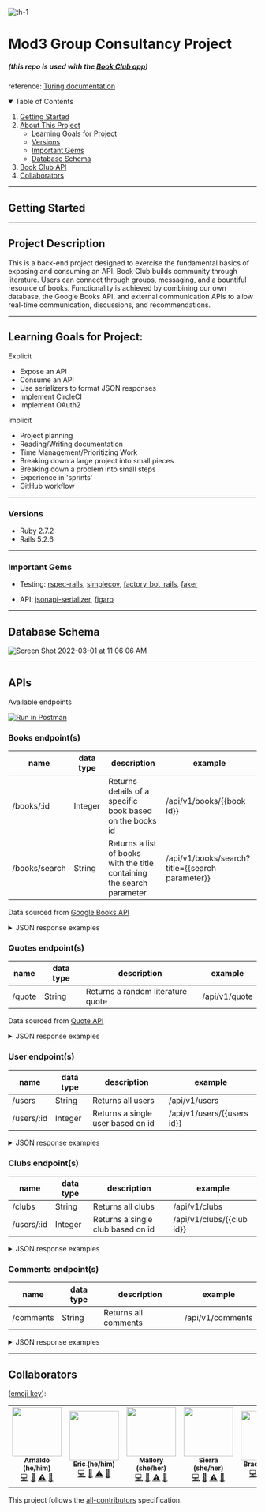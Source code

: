 ![th-1](https://user-images.githubusercontent.com/87088092/155640565-91ed61db-0262-4bc9-8096-51b616c21508.jpg)
# Mod3 Group Consultancy Project
#####  (this repo is used with the [Book Club app](https://github.com/Book-Club-Project/book_club_FE))

reference: [Turing documentation](https://backend.turing.edu/module3/projects/consultancy)

<details open="open">
  <summary>Table of Contents</summary>
  <ol>
    <li>
      <a href="#getting-started">Getting Started</a>
    </li>
    <li>
      <a href="#project-description">About This Project</a>
      <ul>
        <li><a href="#learning-goals-for-project">Learning Goals for Project</a></li>
      </ul>
      <ul>
        <li><a href="#versions">Versions</a></li>
      </ul>
      <ul>
        <li><a href="#important-gems">Important Gems</a></li>
      </ul>
      <ul>
        <li><a href="#database-schema">Database Schema</a></li>
      </ul>
    </li>
    <li>
      <a href="#APIs">Book Club API</a>
    </li>
    <li><a href="#collaborators">Collaborators</a></li>
  </ol>
</details>

----------

## Getting Started

----------

## Project Description

This is a back-end project designed to exercise the fundamental basics of exposing and consuming an API.  Book Club builds community through literature. Users can connect through groups, messaging, and a bountiful resource of books. Functionality is achieved by combining our own database, the Google Books API, and external communication APIs to allow real-time communication, discussions, and recommendations.

----------

## Learning Goals for Project:

Explicit
- Expose an API
- Consume an API
- Use serializers to format JSON responses
- Implement CircleCI
- Implement OAuth2

Implicit
- Project planning
- Reading/Writing documentation
- Time Management/Prioritizing Work
- Breaking down a large project into small pieces
- Breaking down a problem into small steps
- Experience in 'sprints'
- GitHub workflow

----------

### Versions

- Ruby 2.7.2
- Rails 5.2.6

----------

### Important Gems

- Testing: [rspec-rails](https://github.com/rspec/rspec-rails), [simplecov](https://github.com/simplecov-ruby/simplecov), [factory_bot_rails](https://github.com/thoughtbot/factory_bot_rails), [faker](https://github.com/vajradog/faker-rails)

- API: [jsonapi-serializer](https://github.com/fotinakis/jsonapi-serializers), [figaro](https://medium.com/@MinimalGhost/the-figaro-gem-an-easier-way-to-securely-configure-rails-applications-c6f963b7e993)


----------

## Database Schema

![Screen Shot 2022-03-01 at 11 06 06 AM](https://user-images.githubusercontent.com/69017022/156225150-ab72f4ed-f274-4e08-b0d3-9d843f6521c4.png)

----------

## APIs
Available endpoints

[![Run in Postman](https://run.pstmn.io/button.svg)](https://app.getpostman.com/run-collection/918e865de1f64267f728?action=collection%2Fimport)

<h3> Books endpoint(s) </h3>

| name | data type | description | example |
| --- | --- | --- | --- |
| /books/:id | Integer | Returns details of a specific book based on the books id | /api/v1/books/{{book id}} | 
| /books/search | String | Returns a list of books with the title containing the search parameter | /api/v1/books/search?title={{search parameter}} |

Data sourced from [Google Books API](https://developers.google.com/books/docs/v1/using)
 
<details>
    <summary> JSON response examples </summary>
  
Single book by id:
```
  {
    "data": {
        "id": "ZV9DDwAAQBAJ",
        "type": "book",
        "attributes": {
            "title": "Pride",
            "authors": [
                "Ibi Zoboi"
            ],
            "genres": [
                "Young Adult Fiction / Diversity & Multicultural",
                "Young Adult Fiction / Social Themes / Class Differences",
                "Young Adult Fiction / Romance / Contemporary"
            ],
            "description": "<p>In a timely update of Jane Austen's Pride and Prejudice, National Book Award finalist Ibi Zoboi skillfully balances cultural identity, class, and gentrification against the heady magic of first love in her vibrant reimagining of this beloved classic. A smart, funny, gorgeous retelling starring all characters of color. </p><p>Zuri Benitez has pride. Brooklyn pride, family pride, and pride in her Afro-Latino roots. But pride might not be enough to save her rapidly gentrifying neighborhood from becoming unrecognizable. </p><p>When the wealthy Darcy family moves in across the street, Zuri wants nothing to do with their two teenage sons, even as her older sister, Janae, starts to fall for the charming Ainsley. She especially can’t stand the judgmental and arrogant Darius. Yet as Zuri and Darius are forced to find common ground, their initial dislike shifts into an unexpected understanding.</p><p>But with four wild sisters pulling her in different directions, cute boy Warren vying for her attention, and college applications hovering on the horizon, Zuri fights to find her place in Bushwick’s changing landscape, or lose it all.</p><p>\"Zoboi skillfully depicts the vicissitudes of teenage relationships, and Zuri’s outsize pride and poetic sensibility make her a sympathetic teenager in a contemporary story about race, gentrification, and young love.\" (Publishers Weekly, \"An Anti-Racist Children's and YA Reading List\")</p>",
            "rating": 4
        }
    }
}
  
```
Books by search expample used ("Pride"):
```
{
    "data": [
        {
            "id": "ZV9DDwAAQBAJ",
            "type": "book",
            "attributes": {
                "title": "Pride",
                "authors": [
                    "Ibi Zoboi"
                ],
                "genres": [
                    "Young Adult Fiction"
                ],
                "description": "Pride and Prejudice gets remixed in this smart, funny, gorgeous retelling of the classic, starring all characters of color, from Ibi Zoboi, National Book Award finalist and author of American Street. Zuri Benitez has pride. Brooklyn pride, family pride, and pride in her Afro-Latino roots. But pride might not be enough to save her rapidly gentrifying neighborhood from becoming unrecognizable. When the wealthy Darcy family moves in across the street, Zuri wants nothing to do with their two teenage sons, even as her older sister, Janae, starts to fall for the charming Ainsley. She especially can’t stand the judgmental and arrogant Darius. Yet as Zuri and Darius are forced to find common ground, their initial dislike shifts into an unexpected understanding. But with four wild sisters pulling her in different directions, cute boy Warren vying for her attention, and college applications hovering on the horizon, Zuri fights to find her place in Bushwick’s changing landscape, or lose it all. In a timely update of Jane Austen's Pride and Prejudice, critically acclaimed author Ibi Zoboi skillfully balances cultural identity, class, and gentrification against the heady magic of first love in her vibrant reimagining of this beloved classic.",
                "rating": 4
            }
        },
        {
            "id": "1JMsEAAAQBAJ",
            "type": "book",
            "attributes": {
                "title": "The Pride Omnibus",
                "authors": [
                    "Joe Glass"
                ],
                "genres": [
                    "Comics & Graphic Novels"
                ],
                "description": "Joe Glass's The Pride in a full omnibus trade paperback, collecting volumes 1 and 2 as well as the collection of self-contained stories, The Pride Adventures! In The Pride, FabMan is sick of being seen as a joke. Tired of the LGBTQ+ community being seen as inferior to straight heroes, he thinks it's about damn time he did something about it. Bringing together some of the world's greatest LGBTQ+ superheroes, the Pride is born to protect the world and fight prejudice, misrepresentation and injustice--not to mention a pesky supervillain or two. The Pride Adventures brings a whole host of extra, self-contained stories and adventures starring the heroes of the Pride! See the team members face down crazed shooters, invasions, and even a sixty-foot-tall drag queen! Featuring a slew of incredible artistic talent, plus stories from writers Mike Garley, Sina Grace and PJ Montgomery too! Follow the LGBTQ+ heroes into whole new stories and meet even more characters in the world of The Pride! Join the Pride as they work to change the world and show just what they can do! Collects the original digital series The Pride and The Pride Adventures in print for the first time. \"[F]or readers hungry for queer superheroes. Joe Glass' The Pride introduces a superhero universe built on LGBTQ+ inclusion, following a team that is explicitly created to show the range of the queer experience. The Pride features superheroes who are gay, lesbian, bi, trans, non-binary, and children of gay parents. Glass blends modern queer issues with classic superhero storytelling to tell narratives that classic superhero comics haven't touched. . . . The Pride excels at using queer struggle and joy to show a different side of the superhero genre.\"--AV Club \"I highly recommend this smart, charming, wonderful book to anyone who likes good comics. It's absolutely a pleasure to read and a clear labor of love.\"--Gail Simone, Batgirl, Leaving Megalopolis, Clean Room \"Old-school and progressive at the same time. Classic, high-energy superhero action that gives the queer community the heroes they've always deserved.\"--Steve Orlando, Midnighter, Virgil \"The Pride is the modern, inclusive, and compelling superhero epic the world needs today.\"--Alex Segura, co-writer of The Black Ghost and author of the acclaimed Pete Fernandez Miami Mystery novel series.",
                "rating": 3
            }
        },
}
```
  
</details>


<h3> Quotes endpoint(s) </h3>

| name | data type | description | example |
| --- | --- | --- | --- |
| /quote | String | Returns a random literature quote | /api/v1/quote |

Data sourced from [Quote API](https://www.quotes.net/quotes_api.php)

<details>
  <summary> JSON response examples </summary>

Random quote:
```
{
    "data": {
        "id": null,
        "type": "quote",
        "attributes": {
            "quote": "You are who you are, and no one can change that. So be yourself, because no one can do it better.",
            "author": "Meylin D. Bojorge"
        }
    }
}

```

</details>


<h3> User endpoint(s) </h3>

| name | data type | description | example |
| --- | --- | --- | --- |
| /users | String | Returns all users | /api/v1/users |
| /users/:id | Integer | Returns a single user based on id | /api/v1/users/{{users id}} |

<details>
  <summary> JSON response examples </summary>
  
  
</details>


<h3> Clubs endpoint(s) </h3>

| name | data type | description | example |
| --- | --- | --- | --- |
| /clubs | String | Returns all clubs | /api/v1/clubs |
| /users/:id | Integer | Returns a single club based on id | /api/v1/clubs/{{club id}} |

<details>
  <summary> JSON response examples </summary>
  
  
</details>


<h3> Comments endpoint(s) </h3>

| name | data type | description | example |
| --- | --- | --- | --- |
| /comments | String | Returns all comments | /api/v1/comments |


<details>
  <summary> JSON response examples </summary>
  
  
</details>


----------

## Collaborators

([emoji key](https://allcontributors.org/docs/en/emoji-key)):

<!-- ALL-CONTRIBUTORS-LIST:START - Do not remove or modify this section -->
<!-- prettier-ignore-start -->
<!-- markdownlint-disable -->
<table>
  <tr>
    <!-- Arnaldo -->
    <td align="center"><a href="https://github.com/arnaldoaparicio"><img src="https://avatars.githubusercontent.com/u/88012780?v=4" width="100px;" alt=""/><br /><sub><b>Arnaldo (he/him)</b></sub></a><br /><a href="https://github.com/Book-Club-Project/book_club_BE/commits?author=arnaldoaparicio" title="Code">💻</a> <a href="#ideas-arnaldoaparicio" title="Ideas, Planning, & Feedback">🤔</a> <a href="https://github.com/Book-Club-Project/book_club_BE/commits?author=arnaldoaparicio" title="Tests">⚠️</a> <a href="https://github.com/Book-Club-Project/book_club_BE/pulls?q=is%3Apr+reviewed-by%3Ajarnaldoaparicio" title="Reviewed Pull Requests">👀</a></td>
    <!-- Eric -->
    <td align="center"><a href="https://github.com/echon006"><img src="https://avatars.githubusercontent.com/u/89038271?v=4" width="100px;" alt=""/><br /><sub><b>Eric (he/him)</b></sub></a><br /><a href="https://github.com/Book-Club-Project/book_club_BE/commits?author=echon006" title="Code">💻</a> <a href="#ideas-echon006" title="Ideas, Planning, & Feedback">🤔</a> <a href="https://github.com/Book-Club-Project/book_club_BE/commits?author=echon006" title="Tests">⚠️</a> <a href="https://github.com/Book-Club-Project/book_club_BE/pulls?q=is%3Apr+reviewed-by%3Ajechon006" title="Reviewed Pull Requests">👀</a></td>
    <!-- Mallory -->
    <td align="center"><a href="https://github.com/Malllll12"><img src="https://user-images.githubusercontent.com/87088092/155652176-cb2263b4-550c-4a80-b38c-519308bd166f.png" width="100px;" alt=""/><br /><sub><b>Mallory (she/her)</b></sub></a><br /><a href="https://github.com/Book-Club-Project/book_club_BE/commits?author=Malllll12" title="Code">💻</a> <a href="#ideas-Malllll12" title="Ideas, Planning, & Feedback">🤔</a> <a href="https://github.com/Book-Club-Project/book_club_BE/commits?author=Malllll12" title="Tests">⚠️</a> <a href="https://github.com/Book-Club-Project/book_club_BE/pulls?q=is%3Apr+reviewed-by%3AMalllll12" title="Reviewed Pull Requests">👀</a></td>
    <!-- Sierra -->
     <td align="center"><a href="https://github.com/Sierra-T-9598"><img src="https://user-images.githubusercontent.com/87088092/155652453-38a801c4-1243-46ce-a42f-b8416cff0423.png" width="100px;" alt=""/><br /><sub><b>Sierra (she/her)</b></sub></a><br /><a href="https://github.com/Book-Club-Project/book_club_BE/commits?author=Sierra-T-9598" title="Code">💻</a> <a href="#ideas-Sierra-T-9598" title="Ideas, Planning, & Feedback">🤔</a> <a href="https://github.com/Book-Club-Project/book_club_BE/commits?author=Sierra-T-9598" title="Tests">⚠️</a> <a href="https://github.com/Book-Club-Project/book_club_BE/pulls?q=is%3Apr+reviewed-by%3ASierra-T-9598" title="Reviewed Pull Requests">👀</a></td>
    <!-- Brad -->
     <td align="center"><a href="https://github.com/jbreit88"><img src="https://avatars.githubusercontent.com/u/88853324?v=4?s=100" width="100px;" alt=""/><br /><sub><b>Brad (he/him)</b></sub></a><br /><a href="https://github.com/Book-Club-Project/book_club_BE/commits?author=jbreit88" title="Code">💻</a> <a href="#ideas-jbreit88" title="Ideas, Planning, & Feedback">🤔</a> <a href="https://github.com/Book-Club-Project/book_club_BE/commits?author=jbreit88" title="Tests">⚠️</a> <a href="https://github.com/Book-Club-Project/book_club_BE/pulls?q=is%3Apr+reviewed-by%3Ajbreit88" title="Reviewed Pull Requests">👀</a></td>
    <!-- Devin -->
    <td align="center"><a href="https://github.com/devin-p-lay"><img src="https://avatars.githubusercontent.com/u/87088092?v=4" width="100px;" alt=""/><br /><sub><b>Devin (he/him)</b></sub></a><br /><a href="https://github.com/Book-Club-Project/book_club_BE/commits?author=devin-p-lay" title="Code">💻</a> <a href="#ideas-devin-p-lay" title="Ideas, Planning, & Feedback">🤔</a> <a href="https://github.com/Book-Club-Project/book_club_BE/commits?author=devin-p-lay" title="Tests">⚠️</a> <a href="https://github.com/Book-Club-Project/book_club_BE/pulls?q=is%3Apr+reviewed-by%3Ajdevin-p-lay" title="Reviewed Pull Requests">👀</a></td>
  </tr>
</table>

<!-- markdownlint-restore -->
<!-- prettier-ignore-end -->

<!-- ALL-CONTRIBUTORS-LIST:END -->

This project follows the [all-contributors](https://github.com/all-contributors/all-contributors) specification.
<!--
